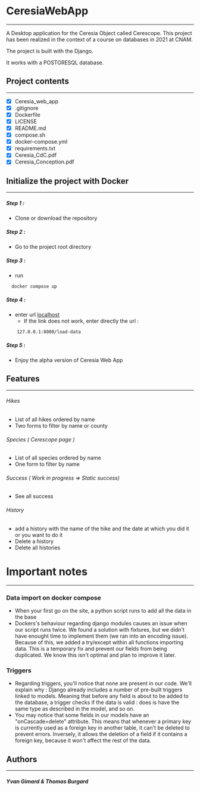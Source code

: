 # CeresiaWebApp

---------------

A Desktop application for the Ceresia Object called Cerescope.
This project has been realized in the context of a course on databases in 2021 at CNAM.

The project is built with the Django.

It works with a POSTGRESQL database.

## Project contents

---------------

- [x] Ceresia_web_app
- [x] .gitignore
- [x] Dockerfile
- [x] LICENSE
- [x] README.md
- [x] compose.sh
- [x] docker-compose.yml
- [x] requirements.txt
- [x] Ceresia_CdC.pdf
- [x] Ceresia_Conception.pdf

## Initialize the project with Docker

---------------

##### Step 1 :
- Clone or download the repository

##### Step 2 :
- Go to the project root directory 
  
##### Step 3 :
- run
```shell
  docker compose up
```

##### Step 4 :
- enter url [localhost](http://127.0.0.1:8000/load-data)
  - If the link does not work, enter directly the url : 
```
    127.0.0.1:8000/load-data
```

##### Step 5 :
- Enjoy the alpha version of Ceresia Web App

## Features

---------------

###### Hikes
 - List of all hikes ordered by name
 - Two forms to filter by name or county
###### Species ( Cerescope page )
 - List of all species ordered by name
 - One form to filter by name
 ###### Success ( Work in progress => Static success)
 - See all success
###### History
- add a history with the name of the hike and the date at which you did it or you want to do it  
- Delete a history
- Delete all histories

# Important notes

---------------

### Data import on docker compose
- When your first go on the site, a python script runs to add all the data in the base
- Dockers's behaviour regarding django modules causes an issue when our script runs twice. We found a solution with fixtures, but we didn't have enought time to implement them (we ran into an encoding issue). Because of this, we added a try/except within all functions importing data. This is a temporary fix and prevent our fields from being duplicated. We know this isn't optimal and plan to improve it later.

### Triggers
- Regarding triggers, you'll notice that none are present in our code. We'll explain why : Django already includes a number of pre-built triggers linked to models. Meaning that before any field is about to be added to the database, a trigger checks if the data is valid : does is have the same type as described in the model, and so on.
- You may notice that some fields in our models have an "onCascade=delete" attribute. This means that whenever a primary key is currently used as a foreign key in another table, it can't be deleted to prevent errors. Inversely, it allows the deletion of a field if it contains a foreign key, because it won't affect the rest of the data.
 
## Authors

---------------

##### Yvan Gimard & Thomas Burgard
